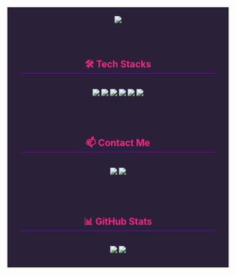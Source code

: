 <!-- 🎬 Neon Synthwave Banner -->
<div align="center" style="background-color:#2a2139; padding: 20px;">
  <img src="https://capsule-render.vercel.app/api?type=waving&color=7209b7,f72585,4cc9f0&height=180&text=Welcome%20to%20My%20Synthwave%20World&fontColor=ffffff&fontSize=50&animation=fadeIn" />
</div>

<!-- 🛠️ Tech Stack -->
<div align="center" style="background-color:#2a2139; padding: 30px;">
  <h2 style="color:#f72585; border-bottom: 1px solid #7209b7;">🛠️ Tech Stacks</h2>
  <br/>
  <div>
    <img src="https://img.shields.io/badge/HTML5-E34F26?style=for-the-badge&logo=html5&logoColor=white">
    <img src="https://img.shields.io/badge/CSS3-1572B6?style=for-the-badge&logo=css3&logoColor=white">
    <img src="https://img.shields.io/badge/JavaScript-F7DF1E?style=for-the-badge&logo=javascript&logoColor=black">
    <img src="https://img.shields.io/badge/Python-3776AB?style=for-the-badge&logo=python&logoColor=white">
    <img src="https://img.shields.io/badge/Git-F05032?style=for-the-badge&logo=git&logoColor=white">
    <img src="https://img.shields.io/badge/PyTorch-EE4C2C?style=for-the-badge&logo=pytorch&logoColor=white">
  </div>
</div>

<!-- 📫 Contact -->
<div align="center" style="background-color:#2a2139; padding: 30px;">
  <h2 style="color:#f72585; border-bottom: 1px solid #7209b7;">📫 Contact Me</h2>
  <br/>
  <div>
    <a href="https://velog.io/jilien/posts">
      <img src="https://img.shields.io/badge/Velog-20C997?style=for-the-badge&logo=Velog&logoColor=white">
    </a>
    <a href="mailto:jilien32@gmail.com">
      <img src="https://img.shields.io/badge/Gmail-EA4335?style=for-the-badge&logo=Gmail&logoColor=white">
    </a>
  </div>
</div>

<!-- 📊 GitHub Stats -->
<div align="center" style="background-color:#2a2139; padding: 30px;">
  <h2 style="color:#f72585; border-bottom: 1px solid #7209b7;">📊 GitHub Stats</h2>
  <br/>
  <img src="https://github-readme-stats.vercel.app/api?username=jilien32&show_icons=true&theme=radical" />
  <img src="https://github-readme-stats.vercel.app/api/top-langs/?username=jilien32&layout=compact&theme=radical" />
</div>
